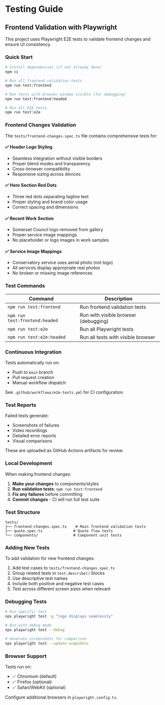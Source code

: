 # Testing Guide

## Frontend Validation with Playwright

This project uses Playwright E2E tests to validate frontend changes and ensure UI consistency.

### Quick Start

```bash
# Install dependencies (if not already done)
npm ci

# Run all frontend validation tests
npm run test:frontend

# Run tests with browser window visible (for debugging)
npm run test:frontend:headed

# Run all E2E tests
npm run test:e2e
```

### Frontend Changes Validation

The `tests/frontend-changes.spec.ts` file contains comprehensive tests for:

#### ✅ **Header Logo Styling**
- Seamless integration without visible borders
- Proper blend modes and transparency
- Cross-browser compatibility
- Responsive sizing across devices

#### ✅ **Hero Section Red Dots**
- Three red dots separating tagline text
- Proper styling and brand color usage
- Correct spacing and dimensions

#### ✅ **Recent Work Section**
- Somerset Council logo removed from gallery
- Proper service image mappings
- No placeholder or logo images in work samples

#### ✅ **Service Image Mappings**
- Conservatory service uses aerial photo (not logo)
- All services display appropriate real photos
- No broken or missing image references

### Test Commands

| Command | Description |
|---------|-------------|
| `npm run test:frontend` | Run frontend validation tests |
| `npm run test:frontend:headed` | Run with visible browser (debugging) |
| `npm run test:e2e` | Run all Playwright tests |
| `npm run test:e2e:headed` | Run all tests with visible browser |

### Continuous Integration

Tests automatically run on:
- Push to `main` branch
- Pull request creation
- Manual workflow dispatch

See `.github/workflows/e2e-tests.yml` for CI configuration.

### Test Reports

Failed tests generate:
- Screenshots of failures
- Video recordings
- Detailed error reports
- Visual comparisons

These are uploaded as GitHub Actions artifacts for review.

### Local Development

When making frontend changes:

1. **Make your changes** to components/styles
2. **Run validation tests**: `npm run test:frontend`
3. **Fix any failures** before committing
4. **Commit changes** - CI will run full test suite

### Test Structure

```
tests/
├── frontend-changes.spec.ts    # Main frontend validation tests
├── quote.spec.ts              # Quote flow tests
└── components/                # Component unit tests
```

### Adding New Tests

To add validation for new frontend changes:

1. Add test cases to `tests/frontend-changes.spec.ts`
2. Group related tests in `test.describe()` blocks
3. Use descriptive test names
4. Include both positive and negative test cases
5. Test across different screen sizes when relevant

### Debugging Tests

```bash
# Run specific test
npx playwright test -g "logo displays seamlessly"

# Run with debug mode
npx playwright test --debug

# Generate screenshots for comparison
npx playwright test --update-snapshots
```

### Browser Support

Tests run on:
- ✅ Chromium (default)
- ✅ Firefox (optional)
- ✅ Safari/WebKit (optional)

Configure additional browsers in `playwright.config.ts`.